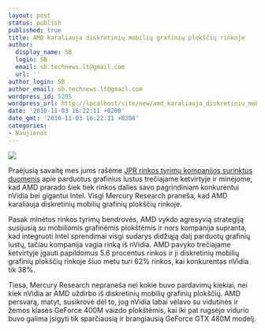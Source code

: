 ```yaml
---
layout: post
status: publish
published: true
title: AMD karaliauja diskretinių mobilių grafinių plokščių rinkoje
author:
  display_name: SB
  login: SB
  email: sb.technews.lt@gmail.com
  url: ''
author_login: SB
author_email: sb.technews.lt@gmail.com
wordpress_id: 5205
wordpress_url: http://localhost/site/new/amd_karaliauja_diskretiniu_mobiliu_grafiniu_ploksciu_rinkoje/
date: '2010-11-03 16:22:11 +0200'
date_gmt: '2010-11-03 16:22:11 +0200'
categories:
- Naujienos
---
```

<div class="imgright"><img src="http://www.ipix.lt/images/15075491.jpg"  /></div>
<p>Praėjusią savaitę mes jums rašėme <a class="ns" href="http://technews.lt/naujiena/n/a/treciajame_ketvirtyje_vaizdo_posistemiu_buvo_parduoda_maziau.html">JPR rinkos tyrimų kompanijos surinktus duomenis</a> apie parduotus grafinius lustus trečiajame ketvirtyje ir minėjome, kad AMD prarado šiek tiek rinkos dalies savo pagrindiniam konkurentui nVidia bei gigantui Intel. Visgi Mercury Research praneša, kad AMD karaliauja diskretinių mobilių grafinių plokščių rinkoje.</p>
<p>Pasak minėtos rinkos tyrimų bendrovės, AMD vykdo agresyvią strategiją susijusią su mobiliomis grafinėmis plokštėmis ir nors kompanija supranta, kad integruoti Intel sprendimai visgi sudarys didžiąją dalį parduotų grafinių lustų, tačiau kompanija vagia rinką iš nVidia. AMD pavyko trečiajame ketvirtyje įgauti papildomus 5.6 procentus rinkos ir ji diskretinių mobilių grafinių plokščių rinkoje šiuo metu turi 62% rinkos, kai konkurentas nVidia tik 38%.</p>
<p>Tiesa, Mercury Research nepraneša nei kokie buvo pardavimų kiekiai, nei kiek nVidia ar AMD uždirbo iš diskretinių mobilių grafinių plokščių. AMD persvarą, matyt, susikrovė dėl to, jog nVidia labai vėlavo su vidutinės ir žemos klasės GeForce 400M vaizdo plokštėmis, kai iki pat rugsėjo vidurio buvo galima įsigyti tik sparčiausią ir brangiausią GeForce GTX 480M modelį.<br /></p>
